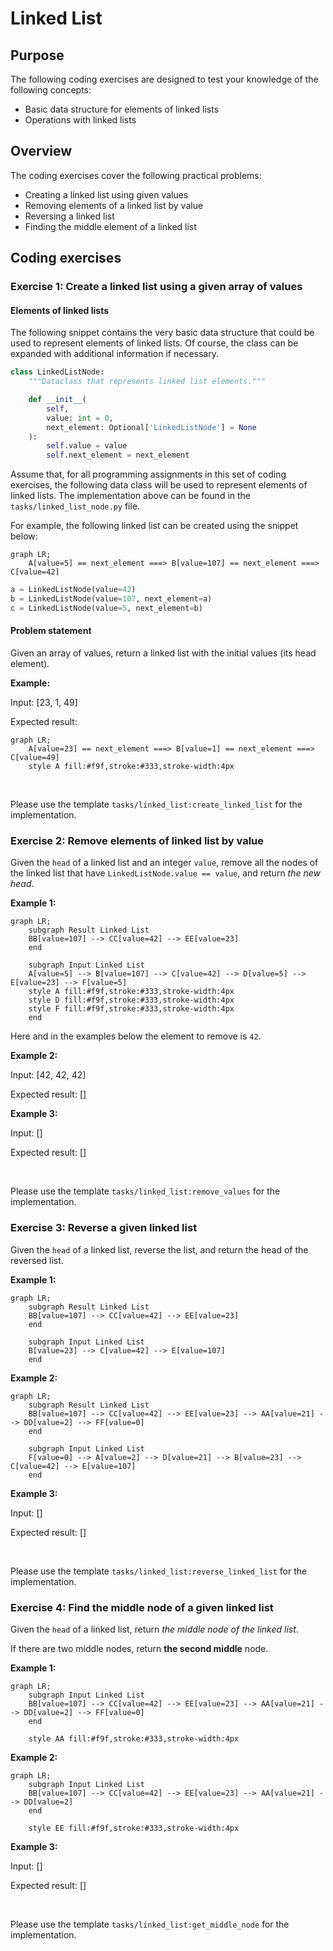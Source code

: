 # Linked List

## Purpose

The following coding exercises are designed to test your knowledge of the following concepts:
* Basic data structure for elements of linked lists
* Operations with linked lists

## Overview

The coding exercises cover the following practical problems:
* Creating a linked list using given values
* Removing elements of a linked list by value
* Reversing a linked list
* Finding the middle element of a linked list

## Coding exercises

### Exercise 1: Create a linked list using a given array of values

#### Elements of linked lists

The following snippet contains the very basic data structure that could be used to represent elements of linked lists. Of course, the class can be expanded with additional information if necessary.

```python
class LinkedListNode:
    """Dataclass that represents linked list elements."""

    def __init__(
        self,
        value: int = 0,
        next_element: Optional['LinkedListNode'] = None
    ):
        self.value = value
        self.next_element = next_element
```

Assume that, for all programming assignments in this set of coding exercises, the following data class
will be used to represent elements of linked lists. The implementation above can be found in the `tasks/linked_list_node.py` file.

For example, the following linked list can be created using the snippet below:

```mermaid
graph LR;
    A[value=5] == next_element ===> B[value=107] == next_element ===> C[value=42]
```

```python
a = LinkedListNode(value=42)
b = LinkedListNode(value=107, next_element=a)
c = LinkedListNode(value=5, next_element=b)
```

#### Problem statement

Given an array of values, return a linked list with the initial values (its head element).

**Example:**

Input: [23, 1, 49]

Expected result:
```mermaid
graph LR;
    A[value=23] == next_element ===> B[value=1] == next_element ===> C[value=49]
    style A fill:#f9f,stroke:#333,stroke-width:4px
```

<br/>

Please use the template `tasks/linked_list:create_linked_list` for the implementation.

### Exercise 2: Remove elements of linked list by value

Given the `head` of a linked list and an integer `value`, remove all the nodes of the linked list that have `LinkedListNode.value == value`, and return *the new head*.


**Example 1:**

```mermaid
graph LR;
    subgraph Result Linked List
    BB[value=107] --> CC[value=42] --> EE[value=23]
    end

    subgraph Input Linked List
    A[value=5] --> B[value=107] --> C[value=42] --> D[value=5] --> E[value=23] --> F[value=5]
    style A fill:#f9f,stroke:#333,stroke-width:4px
    style D fill:#f9f,stroke:#333,stroke-width:4px
    style F fill:#f9f,stroke:#333,stroke-width:4px
    end
```

Here and in the examples below the element to remove is `42`. 

**Example 2:**

Input: [42, 42, 42]

Expected result: []


**Example 3:**

Input: []

Expected result: []

<br/>

Please use the template `tasks/linked_list:remove_values` for the implementation.


### Exercise 3: Reverse a given linked list

Given the `head` of a linked list, reverse the list, and return the head of the reversed list.


**Example 1:**

```mermaid
graph LR;
    subgraph Result Linked List
    BB[value=107] --> CC[value=42] --> EE[value=23]
    end

    subgraph Input Linked List
    B[value=23] --> C[value=42] --> E[value=107]
    end
```

**Example 2:**

```mermaid
graph LR;
    subgraph Result Linked List
    BB[value=107] --> CC[value=42] --> EE[value=23] --> AA[value=21] --> DD[value=2] --> FF[value=0]
    end

    subgraph Input Linked List
    F[value=0] --> A[value=2] --> D[value=21] --> B[value=23] --> C[value=42] --> E[value=107]
    end
```

**Example 3:**

Input: []

Expected result: []

<br/>

Please use the template `tasks/linked_list:reverse_linked_list` for the implementation.


### Exercise 4: Find the middle node of a given linked list

Given the `head` of a linked list, return *the middle node of the linked list*.

If there are two middle nodes, return **the second middle** node.

**Example 1:**

```mermaid
graph LR;
    subgraph Input Linked List
    BB[value=107] --> CC[value=42] --> EE[value=23] --> AA[value=21] --> DD[value=2] --> FF[value=0]
    end

    style AA fill:#f9f,stroke:#333,stroke-width:4px
```

**Example 2:**

```mermaid
graph LR;
    subgraph Input Linked List
    BB[value=107] --> CC[value=42] --> EE[value=23] --> AA[value=21] --> DD[value=2]
    end

    style EE fill:#f9f,stroke:#333,stroke-width:4px
```

**Example 3:**

Input: []

Expected result: []

<br/>

Please use the template `tasks/linked_list:get_middle_node` for the implementation.
